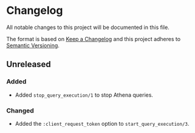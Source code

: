 # Changelog

All notable changes to this project will be documented in this file.

The format is based on [Keep a Changelog](http://keepachangelog.com/en/1.0.0/)
and this project adheres to [Semantic Versioning](http://semver.org/spec/v2.0.0.html).

## Unreleased

### Added

  - Added `stop_query_execution/1` to stop Athena queries.

### Changed

  - Added the `:client_request_token` option to `start_query_execution/3`.